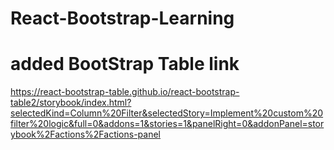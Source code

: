 # React-Bootstrap-Learning

# added BootStrap Table link
https://react-bootstrap-table.github.io/react-bootstrap-table2/storybook/index.html?selectedKind=Column%20Filter&selectedStory=Implement%20custom%20filter%20logic&full=0&addons=1&stories=1&panelRight=0&addonPanel=storybook%2Factions%2Factions-panel